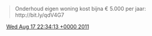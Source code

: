 > Onderhoud eigen woning kost bijna € 5\.000 per jaar: http://bit\.ly/qdV4G7

<img src="../../media/tweet.ico" width="12" /> [Wed Aug 17 22:34:13 +0000 2011](https://twitter.com/DromerDenker/status/103957834034724864)